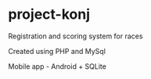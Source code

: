 project-konj
============

Registration and scoring system for races

Created using PHP and MySql

Mobile app - Android + SQLite
